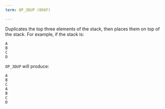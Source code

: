 ```yaml
---
term: OP_3DUP (0X6F)

---
```

Duplicates the top three elements of the stack, then places them on top of the stack. For example, if the stack is:

```text
A
B
C
D
```

`OP_3DUP` will produce:

```text
A
B
C
A
B
C
D
```